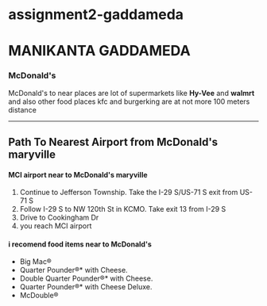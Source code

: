 # assignment2-gaddameda
# MANIKANTA GADDAMEDA
### McDonald's
McDonald's to near places are lot of supermarkets like **Hy-Vee** and **walmrt** and also other food places kfc and burgerking are at not more 100 meters distance


***
## Path To Nearest Airport from McDonald's maryville
#### MCI airport near to McDonald's maryville
1. Continue to Jefferson Township. Take the I-29 S/US-71 S exit from US-71 S
2. Follow I-29 S to NW 120th St in KCMO. Take exit 13 from I-29 S
3. Drive to Cookingham Dr
4. you reach MCI airport

#### i recomend food items near to McDonald's
* Big Mac®
* Quarter Pounder®* with Cheese.
* Double Quarter Pounder®* with Cheese.
* Quarter Pounder®* with Cheese Deluxe.
* McDouble®

